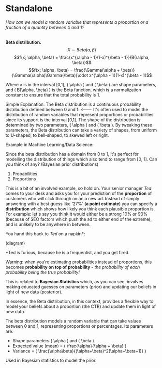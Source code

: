 # Standalone 
###### How can we model a random variable that represents a proportion or a fraction of a quantity between 0 and 1?

**Beta distribution.**
$$X \sim Beta(\alpha, \beta)$$
$$f(x; \alpha, \beta) = \frac{x^{\alpha - 1}(1-x)^{\beta - 1}}{B(\alpha, \beta)}$$
$$f(x; \alpha, \beta) = \frac{\Gamma(\alpha + \beta)}{\Gamma(\alpha)\Gamma(\beta)}\cdot x^{\alpha - 1}(1-x)^{\beta - 1}$$

Where $x$ is in the interval [0,1], \( \alpha \) and \( \beta \) are shape parameters, and \( B(\alpha, \beta) \) is the Beta function, which is a normalization constant to ensure that the total probability is 1.

Simple Explanation:
The Beta distribution is a continuous probability distribution defined between 0 and 1. <---
It's often used to model the distribution of random variables that represent proportions or probabilities since its support is the interval [0,1]. The shape of the distribution is determined by two parameters, \( \alpha \) and \( \beta \). By tweaking these parameters, the Beta distribution can take a variety of shapes, from uniform to U-shaped, to bell-shaped, to skewed left or right.

Example in Machine Learning/Data Science:

Since the beta distribution has a domain from 0 to 1, it's perfect for modelling the distribution of things which also tend to range from \[0, 1\]. Can you think of any? (Bayesian prior distributions)

1. Probabilities
2. Proportions

This is a bit of an involved example, so hold on. 
Your senior manager *Ted* comes to your desk and asks you for your prediction of the **proportion** of customers who will click through on an a new ad. Instead of simply answering with a best guess like '27%' (**a point estimate**) you can specify a **distribution** which shows how likely you think each plausible proportion is. For example: let's say you think it would either be a strong 10% or 90% (because of SEO factors which push the ad to either end of the extreme), and is unlikely to be anywhere in between. 

You hand this back to *Ted* on a napkin\*: 

(diagram)

\*Ted is furious, because he is a frequentist, and you get fired. 

Warning: when you're estimating probabilities instead of proportions, this becomes **probability on top of probability** - *the probability of each probability being the true probability!*

This is related to **Bayesian Statistics** which, as you can see, involves making educated guesses on parameters (prior) and updating our beliefs in light of new data (posterior). 





In essence, the Beta distribution, in this context, provides a flexible way to model your beliefs about a proportion (the CTR) and update them in light of new data.


The beta distribution models a random variable that can take values between 0 and 1, representing proportions or percentages. Its parameters are:
- Shape parameters \( \alpha \) and \( \beta \)
- Expected value (mean) = \( \frac{\alpha}{\alpha + \beta} \)
- Variance = \( \frac{\alpha\beta}{(\alpha+\beta)^2(\alpha+\beta+1)} \)

Used in Bayesian statistics to model the prior. 





